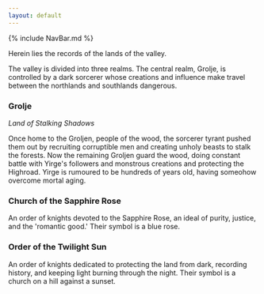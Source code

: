 ```yaml
---
layout: default
---
```


{% include NavBar.md %}

Herein lies the records of the lands of the valley.

The valley is divided into three realms. The central realm, Grolje, is controlled by a dark sorcerer whose creations and influence make travel between the northlands and southlands dangerous.

### Grolje
_Land of Stalking Shadows_

Once home to the Groljen, people of the wood, the sorcerer tyrant pushed them out by recruiting corruptible men and creating unholy beasts to stalk the forests. Now the remaining Groljen guard the wood, doing constant battle with Yirge's followers and monstrous creations and protecting the Highroad. Yirge is rumoured to be hundreds of years old, having someohow overcome mortal aging.

### Church of the Sapphire Rose
An order of knights devoted to the Sapphire Rose, an ideal of purity, justice, and the 'romantic good.'
Their symbol is a blue rose.

### Order of the Twilight Sun
An order of knights dedicated to protecting the land from dark, recording history, and keeping light burning through the night.
Their symbol is a church on a hill against a sunset.

